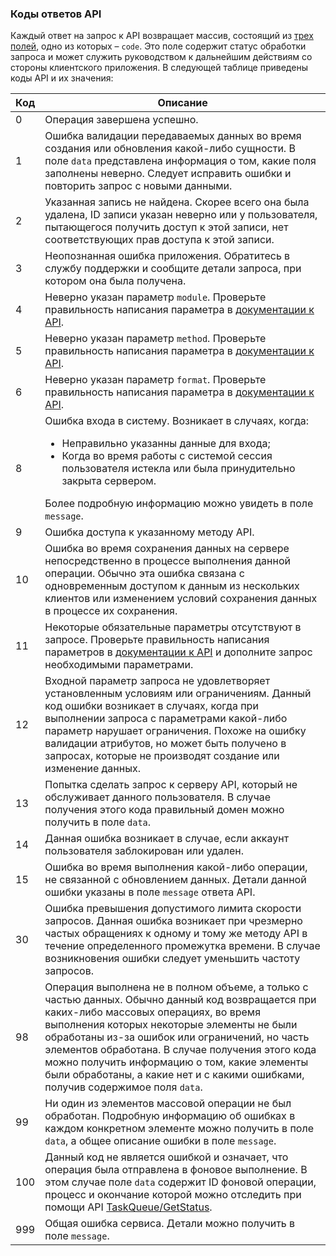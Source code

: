 ### Коды ответов API

Каждый ответ на запрос к API возвращает массив, состоящий из [трех полей](sms-api#server-response-format), одно из которых – `code`. Это поле содержит статус обработки запроса и может служить руководством к дальнейшим действиям со стороны клиентского приложения. В следующей таблице приведены коды API и их значения:

Код                                         | Описание
--------------------------------------------|----------------
<span data-anchor="api-code-0">0</span>     | Операция завершена успешно.
<span data-anchor="api-code-1">1</span>     | Ошибка валидации передаваемых данных во время создания или обновления какой-либо сущности. В поле `data` представлена информация о том, какие поля заполнены неверно. Следует исправить ошибки и повторить запрос с новыми данными.
<span data-anchor="api-code-2">2</span>     | Указанная запись не найдена. Скорее всего она была удалена, ID записи указан неверно или у пользователя, пытающегося получить доступ к этой записи, нет соответствующих прав доступа к этой записи.
<span data-anchor="api-code-3">3</span>     | Неопознанная ошибка приложения. Обратитесь в службу поддержки и сообщите детали запроса, при котором она была получена.
<span data-anchor="api-code-4">4</span>     | Неверно указан параметр `module`. Проверьте правильность написания параметра в [документации к API](sms-api##required-api-query-parameters).
<span data-anchor="api-code-5">5</span>     | Неверно указан параметр `method`. Проверьте правильность написания параметра в [документации к API](sms-api##required-api-query-parameters).
<span data-anchor="api-code-6">6</span>     | Неверно указан параметр `format`. Проверьте правильность написания параметра в [документации к API](sms-api##required-api-query-parameters).
<span data-anchor="api-code-8">8</span>     | Ошибка входа в систему. Возникает в случаях, когда:<ul><li>Неправильно указанны данные для входа;</li><li>Когда во время работы с системой сессия пользователя истекла или была принудительно закрыта сервером.</li></ul> Более подробную информацию можно увидеть в поле `message`.
<span data-anchor="api-code-9">9</span>     | Ошибка доступа к указанному методу API.
<span data-anchor="api-code-10">10</span>   | Ошибка во время сохранения данных на сервере непосредственно в процессе выполнения данной операции. Обычно эта ошибка связана с одновременным доступом к данным из нескольких клиентов или изменением условий сохранения данных в процессе их сохранения.
<span data-anchor="api-code-11">11</span>   | Некоторые обязательные параметры отсутствуют в запросе. Проверьте правильность написания параметров в [документации к API](sms-api##required-api-query-parameters) и дополните запрос необходимыми параметрами.
<span data-anchor="api-code-12">12</span>   | Входной параметр запроса не удовлетворяет установленным условиям или ограничениям. Данный код ошибки возникает в случаях, когда при выполнении запроса с параметрами какой-либо параметр нарушает ограничения. Похоже на ошибку валидации атрибутов, но может быть получено в запросах, которые не производят создание или изменение данных.
<span data-anchor="api-code-13">13</span>   | Попытка сделать запрос к серверу API, который не обслуживает данного пользователя. В случае получения этого кода правильный домен можно получить в поле `data`.
<span data-anchor="api-code-14">14</span>   | Данная ошибка возникает в случае, если аккаунт пользователя заблокирован или удален.
<span data-anchor="api-code-15">15</span>   | Ошибка во время выполнения какой-либо операции, не связанной с обновлением данных. Детали данной ошибки указаны в поле `message` ответа API.
<span data-anchor="api-code-30">30</span>   | Ошибка превышения допустимого лимита скорости запросов. Данная ошибка возникает при чрезмерно частых обращениях к одному и тому же методу API в течение определенного промежутка времени. В случае возникновения ошибки следует уменьшить частоту запросов.
<span data-anchor="api-code-98">98</span>   | Операция выполнена не в полном объеме, а только с частью данных. Обычно данный код возвращается при каких-либо массовых операциях, во время выполнения которых некоторые элементы не были обработаны из-за ошибок или ограничений, но часть элементов обработана. В случае получения этого кода можно получить информацию о том, какие элементы были обработаны, а какие нет и с какими ошибками, получив содержимое поля `data`.
<span data-anchor="api-code-99">99</span>   | Ни один из элементов массовой операции не был обработан. Подробную информацию об ошибках в каждом конкретном элементе можно получить в поле `data`, а общее описание ошибки в поле `message`.
<span data-anchor="api-code-100">100</span> | Данный код не является ошибкой и означает, что операция была отправлена в фоновое выполнение. В этом случае поле `data` содержит ID фоновой операции, процесс и окончание которой можно отследить при помощи API [TaskQueue/GetStatus](taskqueue#getStatus).
<span data-anchor="api-code-999">999</span> | Общая ошибка сервиса. Детали можно получить в поле `message`.
